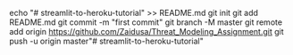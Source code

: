 echo "# streamlit-to-heroku-tutorial" >> README.md
git init
git add README.md
git commit -m "first commit"
git branch -M master
git remote add origin https://github.com/Zaidusa/Threat_Modeling_Assignment.git
git push -u origin master"# streamlit-to-heroku-tutorial" 
